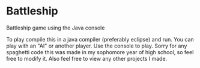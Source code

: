 # Battleship
Battleship game using the Java console

To play compile this in a java compiler (preferably eclipse) and run. You can play with an "AI" or another player. Use the console to play. Sorry for any spaghetti code this was made in my sophomore year of high school, so feel free to modify it. Also feel free to view any other projects I made.
